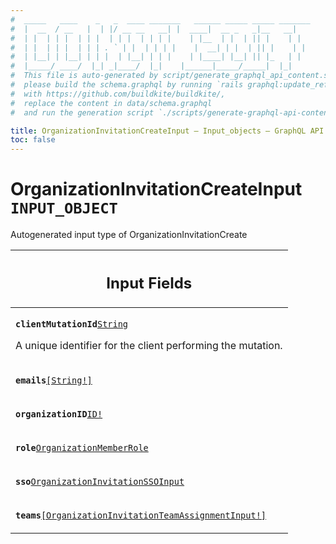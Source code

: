 ```yaml
---
#  _____   ____    _   _  ____ _______   ______ _____ _____ _______
#  |  __  / __   |  | |/ __ __   __| |  ____|  __ _   _|__   __|
#  | |  | | |  | | |  | | |  | | | |    | |__  | |  | || |    | |
#  | |  | | |  | | | . ` | |  | | | |    |  __| | |  | || |    | |
#  | |__| | |__| | | |  | |__| | | |    | |____| |__| || |_   | |
#  |_____/ ____/  |_| _|____/  |_|    |______|_____/_____|  |_|
#  This file is auto-generated by script/generate_graphql_api_content.sh,
#  please build the schema.graphql by running `rails graphql:update_reference_schema`
#  with https://github.com/buildkite/buildkite/,
#  replace the content in data/schema.graphql
#  and run the generation script `./scripts/generate-graphql-api-content.sh`.

title: OrganizationInvitationCreateInput – Input_objects – GraphQL API
toc: false
---
```


<!-- vale off -->
<h1 class="has-pills" data-algolia-exclude>
  OrganizationInvitationCreateInput
  <span class="pill pill--input_object pill--normal-case pill--large"><code>INPUT_OBJECT</code></span>
</h1>
<!-- vale on -->

Autogenerated input type of OrganizationInvitationCreate

<table class="responsive-table responsive-table--single-column-rows">
  <thead>
    <th>
      <h2 data-algolia-exclude>Input Fields</h2>
    </th>
  </thead>
  <tbody>
    <tr><td><p><strong><code>clientMutationId</code></strong><a href="/docs/apis/graphql/schemas/scalar/string" class="pill pill--scalar pill--normal-case pill--medium" title="Go to SCALAR String"><code>String</code></a></p><p>A unique identifier for the client performing the mutation.</p></td></tr><tr><td><p><strong><code>emails</code></strong><a href="/docs/apis/graphql/schemas/scalar/string" class="pill pill--scalar pill--normal-case pill--medium" title="Go to SCALAR String"><code>[String!]</code></a></p></td></tr><tr><td><p><strong><code>organizationID</code></strong><a href="/docs/apis/graphql/schemas/scalar/id" class="pill pill--scalar pill--normal-case pill--medium" title="Go to SCALAR ID"><code>ID!</code></a></p></td></tr><tr><td><p><strong><code>role</code></strong><a href="/docs/apis/graphql/schemas/enum/organizationmemberrole" class="pill pill--enum pill--normal-case pill--medium" title="Go to ENUM OrganizationMemberRole"><code>OrganizationMemberRole</code></a></p></td></tr><tr><td><p><strong><code>sso</code></strong><a href="/docs/apis/graphql/schemas/input_object/organizationinvitationssoinput" class="pill pill--input_object pill--normal-case pill--medium" title="Go to INPUT_OBJECT OrganizationInvitationSSOInput"><code>OrganizationInvitationSSOInput</code></a></p></td></tr><tr><td><p><strong><code>teams</code></strong><a href="/docs/apis/graphql/schemas/input_object/organizationinvitationteamassignmentinput" class="pill pill--input_object pill--normal-case pill--medium" title="Go to INPUT_OBJECT OrganizationInvitationTeamAssignmentInput"><code>[OrganizationInvitationTeamAssignmentInput!]</code></a></p></td></tr>
  </tbody>
</table>
